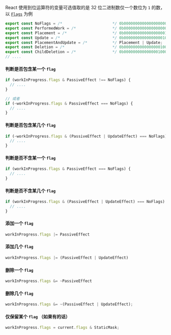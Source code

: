 React 使用到位运算符的变量可选值取的是 32 位二进制数仅一个数位为 `1` 的数，以 [`Flags`](../packages/react-reconciler/src/ReactFiberFlags.js) 为例

```ts
export const NoFlags = /*                      */ 0b00000000000000000000;
export const PerformedWork = /*                */ 0b00000000000000000001;
export const Placement = /*                    */ 0b00000000000000000010;
export const Update = /*                       */ 0b00000000000000000100;
export const PlacementAndUpdate = /*           */ Placement | Update;
export const Deletion = /*                     */ 0b00000000000000001000;
export const ChildDeletion = /*                */ 0b00000000000000010000;
// ....
```

#### 判断是否包含某一个 `flag`

```ts
if (workInProgress.flags & PassiveEffect !== NoFlags) {
  // ....
}

// 或者
if (~workInProgress.flags & PassiveEffect === NoFlags) {
  // ....
}
```

#### 判断是否包含某几个 `flag`
```ts
if (~workInProgress.flags & (PassiveEffect | UpdateEffect) === NoFlags) {
  // ....
}
```

#### 判断是否不含某一个 `flag`
```ts
if (workInProgress.flags & PassiveEffect === NoFlags) {
  // ....
}
```

#### 判断是否不含某几个 `flag`
```ts
if (workInProgress.flags & (PassiveEffect | UpdateEffect) === NoFlags) {
  // ....
}
```

#### 添加一个 `flag`
```ts
workInProgress.flags |= PassiveEffect
```

#### 添加几个 `flag`
```ts
workInProgress.flags |= (PassiveEffect | UpdateEffect)
```

#### 删除一个 `flag`
```ts
workInProgress.flags &= ~PassiveEffect
```

#### 删除几个 `flag`
```ts
workInProgress.flags &= ~(PassiveEffect | UpdateEffect);
```

#### 仅保留某个 `flag` （如果有的话）
```ts
workInProgress.flags = current.flags & StaticMask;
```

